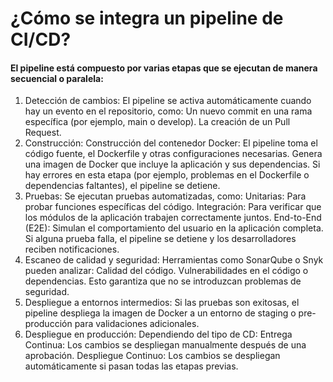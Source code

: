 # ¿Cómo se integra un pipeline de CI/CD?
#### El pipeline está compuesto por varias etapas que se ejecutan de manera secuencial o paralela:

1. Detección de cambios:
El pipeline se activa automáticamente cuando hay un evento en el repositorio, como:
Un nuevo commit en una rama específica (por ejemplo, main o develop).
La creación de un Pull Request.
2. Construcción:
Construcción del contenedor Docker:
El pipeline toma el código fuente, el Dockerfile y otras configuraciones necesarias.
Genera una imagen de Docker que incluye la aplicación y sus dependencias.
Si hay errores en esta etapa (por ejemplo, problemas en el Dockerfile o dependencias faltantes), el pipeline se detiene.
3. Pruebas:
Se ejecutan pruebas automatizadas, como:
Unitarias: Para probar funciones específicas del código.
Integración: Para verificar que los módulos de la aplicación trabajen correctamente juntos.
End-to-End (E2E): Simulan el comportamiento del usuario en la aplicación completa.
Si alguna prueba falla, el pipeline se detiene y los desarrolladores reciben notificaciones.
4. Escaneo de calidad y seguridad:
Herramientas como SonarQube o Snyk pueden analizar:
Calidad del código.
Vulnerabilidades en el código o dependencias.
Esto garantiza que no se introduzcan problemas de seguridad.
5. Despliegue a entornos intermedios:
Si las pruebas son exitosas, el pipeline despliega la imagen de Docker a un entorno de staging o pre-producción para validaciones adicionales.
6. Despliegue en producción:
Dependiendo del tipo de CD:
Entrega Continua: Los cambios se despliegan manualmente después de una aprobación.
Despliegue Continuo: Los cambios se despliegan automáticamente si pasan todas las etapas previas.